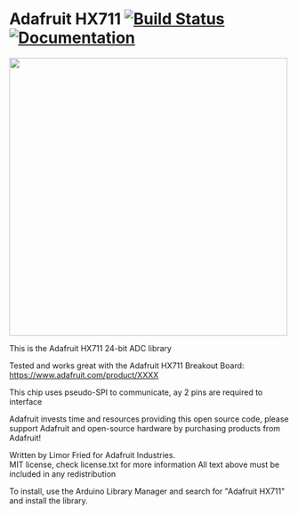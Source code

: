 # Adafruit HX711 [![Build Status](https://github.com/adafruit/Adafruit_HX711/workflows/Arduino%20Library%20CI/badge.svg)](https://github.com/adafruit/Adafruit_HX711/actions)[![Documentation](https://github.com/adafruit/ci-arduino/blob/master/assets/doxygen_badge.svg)](http://adafruit.github.io/Adafruit_HX711/html/index.html)

<a href="https://www.adafruit.com/products/xxxx"><img src="assets/board.jpg?raw=true" width="500px"></a>

This is the Adafruit HX711 24-bit ADC library

Tested and works great with the Adafruit HX711 Breakout Board: https://www.adafruit.com/product/XXXX

This chip uses pseudo-SPI to communicate, ay 2 pins are required to interface

Adafruit invests time and resources providing this open source code, please support Adafruit and open-source hardware by purchasing products from Adafruit!

Written by Limor Fried for Adafruit Industries.  
MIT license, check license.txt for more information
All text above must be included in any redistribution

To install, use the Arduino Library Manager and search for "Adafruit HX711" and install the library.
